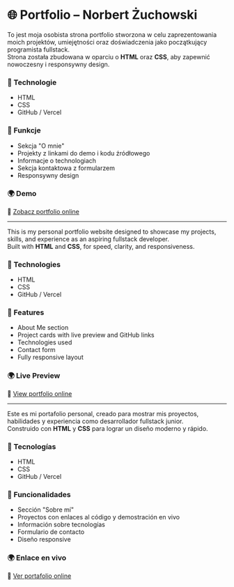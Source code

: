 # 🌐 Portfolio – Norbert Żuchowski

To jest moja osobista strona portfolio stworzona w celu zaprezentowania moich projektów, umiejętności oraz doświadczenia jako początkujący programista fullstack.  
Strona została zbudowana w oparciu o **HTML** oraz **CSS**, aby zapewnić nowoczesny i responsywny design.

### 🔧 Technologie

- HTML
-  CSS
- GitHub / Vercel

### 🧰 Funkcje

- Sekcja "O mnie"
- Projekty z linkami do demo i kodu źródłowego
- Informacje o technologiach
- Sekcja kontaktowa z formularzem
- Responsywny design

### 🌍 Demo

🔗 [Zobacz portfolio online](https://silly-snickerdoodle-dc0f7a.netlify.app/)

---


This is my personal portfolio website designed to showcase my projects, skills, and experience as an aspiring fullstack developer.  
Built with **HTML** and **CSS**, for speed, clarity, and responsiveness.

### 🔧 Technologies

- HTML
- CSS  
- GitHub / Vercel

### 🧰 Features

- About Me section  
- Project cards with live preview and GitHub links  
- Technologies used  
- Contact form  
- Fully responsive layout

### 🌍 Live Preview

🔗 [View portfolio online](https://silly-snickerdoodle-dc0f7a.netlify.app/)

---


Este es mi portafolio personal, creado para mostrar mis proyectos, habilidades y experiencia como desarrollador fullstack junior.  
Construido con **HTML** y **CSS** para lograr un diseño moderno y rápido.

### 🔧 Tecnologías

- HTML
- CSS  
- GitHub / Vercel

### 🧰 Funcionalidades

- Sección "Sobre mí"  
- Proyectos con enlaces al código y demostración en vivo  
- Información sobre tecnologías  
- Formulario de contacto  
- Diseño responsive

### 🌍 Enlace en vivo

🔗 [Ver portafolio online](https://silly-snickerdoodle-dc0f7a.netlify.app/)
